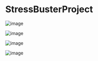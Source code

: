 # StressBusterProject
![image](https://github.com/Alankruthisaieni/StressBusterProject/assets/67535751/569cb15b-8fbe-49ca-9cac-eeaf4a4d3c40)

![image](https://github.com/Alankruthisaieni/StressBusterProject/assets/67535751/8e54cf3d-a12d-46dd-9eaa-ff6084fa1e2f)

![image](https://github.com/Alankruthisaieni/StressBusterProject/assets/67535751/20f5e7e5-1e60-44f4-bc09-81a87ec8d293)

![image](https://github.com/Alankruthisaieni/StressBusterProject/assets/67535751/787919b5-2daa-4f33-b98a-29238f74f340)

